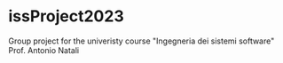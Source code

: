 # issProject2023
Group project for the univeristy course "Ingegneria dei sistemi software" Prof. Antonio Natali
